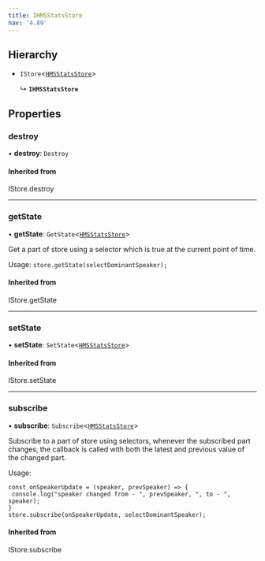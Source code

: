 ```yaml
---
title: IHMSStatsStore
nav: '4.89'
---
```


## Hierarchy

- `IStore`<[`HMSStatsStore`](/api-reference/javascript/v2/interfaces/HMSStatsStore)\>

  ↳ **`IHMSStatsStore`**

## Properties

### destroy

• **destroy**: `Destroy`

#### Inherited from

IStore.destroy

---

### getState

• **getState**: `GetState`<[`HMSStatsStore`](/api-reference/javascript/v2/interfaces/HMSStatsStore)\>

Get a part of store using a selector which is true at the current point of time.

Usage: `store.getState(selectDominantSpeaker);`

#### Inherited from

IStore.getState

---

### setState

• **setState**: `SetState`<[`HMSStatsStore`](/api-reference/javascript/v2/interfaces/HMSStatsStore)\>

#### Inherited from

IStore.setState

---

### subscribe

• **subscribe**: `Subscribe`<[`HMSStatsStore`](/api-reference/javascript/v2/interfaces/HMSStatsStore)\>

Subscribe to a part of store using selectors, whenever the subscribed part changes, the callback
is called with both the latest and previous value of the changed part.

Usage:

```
const onSpeakerUpdate = (speaker, prevSpeaker) => {
 console.log("speaker changed from - ", prevSpeaker, ", to - ", speaker);
}
store.subscribe(onSpeakerUpdate, selectDominantSpeaker);
```

#### Inherited from

IStore.subscribe
